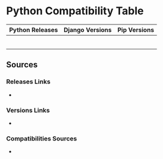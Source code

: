 # Python Compatibility Table

| Python Releases | Django Versions                       | Pip Versions |
|-----------------|---------------------------------------|--------------|
|                 |                                       |              |
|                 |                                       |              |
|                 |                                       |              |
|                 |                                       |              |
|                 |                                       |              |
|                 |                                       |              |



## Sources

### Releases Links
- 

### Versions Links
- 

### Compatibilities Sources
- 
